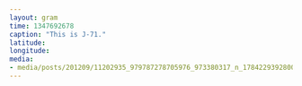 ```yaml
---
layout: gram
time: 1347692678
caption: "This is J-71."
latitude: 
longitude: 
media:
- media/posts/201209/11202935_979787278705976_973380317_n_17842293928000351.jpg
---
```

